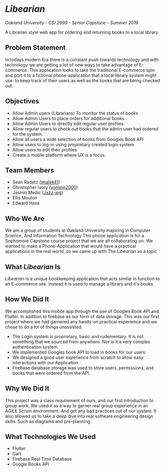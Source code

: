 # *Libearian*

*Oakland University - CSI 2999 - Senior Capstone - Summer 2019*

A Librarian style web app for ordering and returning books to a local library



## Problem Statement

In todays modern Era there is a constant push towards technology and with technology we are getting a lot of new ways to take advantage of E-commerce. This application looks to take the traditional E-commerce spin and port it to a fictional phone-application that a local library system might use. to keep track of their users as well as the books that are being checked out.

## Objectives

* Allow Admin users (Librarians) To monitor the status of books
* Allow Admin Users to place orders for additional books
* Allow Admin Users to directly edit regular user profiles.
* Allow regular users to check out books that the admin user had ordered for the system.
* Allow all users a wide selection of books from Googles Book API
* Allow users to log-in using proprietary created login system
* Allow users to edit their profiles
* Create a mobile platform where UX is a focus.

## Team Members

* Sean Radatz ([jmalek41](https://github.com/jmalek41))
* Christopher Ivory ([yonimn2000](https://github.com/yonimn2000))
* Jasmin Medic ([Jazz-jpg](https://github.com/Jazz-jpg))
* Ellis Mouton
* Edward Hasa


## Who We Are

We are a group of students at Oakland University majoring in Computer Science, And Information Technology This phone application is for a Sophomore Capstone course project that we are all collaborating on. We wanted to make a Phone-Application that would have a practical applications in the real world, so we came up with The *Libearian* as a topic

## What *Libearian* Is

*Libearian* is a unique bookkeeping application that acts similar in function to an E-commerce site. Instead it is used to manage a library and it's books.

## How We Did It

We accomplished this mobile app through the use of Googles Book API and Flutter. In addition to firebase as our form of data storage. This was our first project where we had garnered any hands-on practical experience and we chose to do a lot of things unassisted.

* The Login system is proprietary, basic and rudementary. It is not something that we sourced from anywhere. Nor is it a very complex authentication system.
* We implemented Googles book API to load in books for our users.
* We designed a good user experience from scratch to allow easy interactions with our Application
* Firebase database storage was used to store users, permissions, and books that were ordered from the API.

## Why We Did It

This project was a class requirement of ours, and our first introduction to group work. We used it as a way to garner real group experience in an AGILE Scrum environment. And get any bad practices out of our system. It also allowed us to take a deep dive into real software engineering design skills. Such as diagrams and pre-planning.

## What Technologies We Used

* Flutter
* Dart
* Firebase Real Time Database
* Google Books API




